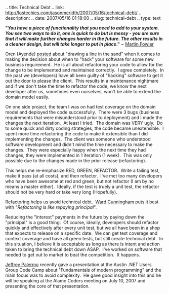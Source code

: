 .. title: Technical Debt
.. link: http://lostechies.com/jasonmeridth/2007/05/16/technical-debt/
.. description: 
.. date: 2007/05/16 01:18:00
.. slug: technical-debt
.. type: text


**"_You have a piece of functionality that you need to add to your system. You see two ways to do it, one is quick to do but is messy - you are sure that it will make further changes harder in the future. The other results in a cleaner design, but will take longer to put in place_."** ~ [Martin Fowler](http://www.martinfowler.com/bliki/TechnicalDebt.html)

Oren (Ayende) [posted](http://www.ayende.com/Blog/archive/2007/05/04/Beware-of-the-technical-solution.aspx) about "drawing a line in the sand" when it comes to making the decision about when to "hack" your software for some new business requirement.  He is all about refactoring your code to allow for the change to be implemented and maintained correctly.  I agree completely.  In the past we (developers) have all been guilty of "hacking" software to get it out the door to please the client.  This results in a maintenance nightmare and if we don't take the time to refactor the code, we know the next developer after us, sometimes even ourselves, won't be able to extend the domain model easily.

On one side project, the team I was on had test coverage on the domain model and deployed the code successfully.  There were 3 bugs (business requirements that were misunderstood prior to deployment) and I made the changes the next iteration.  At least I tried.  The domain was VERY ugly.  Do to some quick and dirty coding strategies, the code became unextensible.  I spent more time refactoring the code to make it extensible than I did implementing the changes.  The client was someone who understood software development and didn't mind the time necessary to make the changes.  They were especially happy when the next time they had changes, they were implemented in 1 iteration (1 week).  This was only possible due to the changes made in the prior release (refactoring).

This helps me re-emphasize RED, GREEN, REFACTOR.  Write a failing test, make it pass (at all costs), and then refactor.  I've met too many developers who have been awesome at red and green, but not refactor (I am by no means a master either).  Ideally, if the test is truely a unit test, the refactor should not be very hard or take very long (Hopefully).

Refactoring helps us avoid technical debt.  [Ward Cunningham](http://www.c2.com/cgi/wiki?ComplexityAsDebt) puts it best with "_Refactoring is like repaying principal_".

Reducing the "interest" payments in the future by paying down the "principal" is a good thing.  Of course, ideally, developers should refactor quickly and effectively after every unit test, but we all have been in a shop that expects to release on a specific date.  We can get test coverage and context coverage and have all green tests, but still create technical debt.  In this situation, I believe it is acceptable as long as there is intent and action taken to bring the technical debt down ASAP.  I've worked on software that needed to get out to market to beat the competition.  It happens.

[Jeffrey Palermo](http://codebetter.com/blogs/jeffrey.palermo/default.aspx) recently gave a presentation at the Austin .NET Users Group Code Camp about "Fundamentals of modern programming" and the main focus was to avoid complexity.  He gave good insight into this and he will be speaking at the Alamo Coders meeting on July 10, 2007 and presenting the core of that presentation.